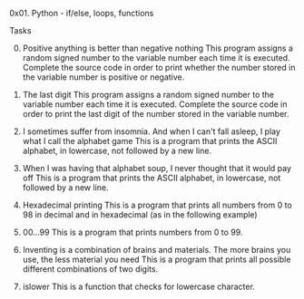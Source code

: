 0x01. Python - if/else, loops, functions

Tasks

0. Positive anything is better than negative nothing
This program assigns a random signed number to the variable number each time it is executed. Complete the source code in order to print whether the number stored in the variable number is positive or negative.

1. The last digit
This program assigns a random signed number to the variable number each time it is executed. Complete the source code in order to print the last digit of the number stored in the variable number.

2. I sometimes suffer from insomnia. And when I can't fall asleep, I play what I call the alphabet game
This is a program that prints the ASCII alphabet, in lowercase, not followed by a new line.

3. When I was having that alphabet soup, I never thought that it would pay off
This is a program that prints the ASCII alphabet, in lowercase, not followed by a new line.

4. Hexadecimal printing
This is a program that prints all numbers from 0 to 98 in decimal and in hexadecimal (as in the following example)

5. 00...99
This is a program that prints numbers from 0 to 99.

6. Inventing is a combination of brains and materials. The more brains you use, the less material you need
This is a program that prints all possible different combinations of two digits.

7. islower
This is a function that checks for lowercase character.
